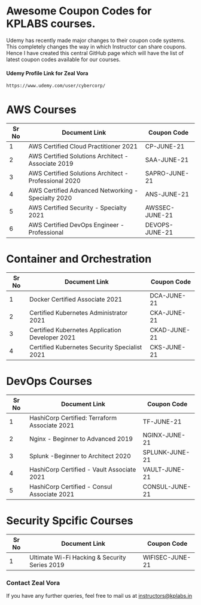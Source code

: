 # Awesome Coupon Codes for KPLABS courses.

Udemy has recently made major changes to their coupon code systems. This completely changes the way in which Instructor can share coupons. Hence I have created this central GitHub page which will have the list of latest coupon codes available for our courses.

#### Udemy Profile Link for Zeal Vora

```sh
https://www.udemy.com/user/cybercorp/
```

# AWS Courses 

| Sr No | Document Link | Coupon Code |
| ------ | ------ | ------ |
| 1 |AWS Certified Cloud Practitioner 2021 | CP-JUNE-21	 | 
| 2 |AWS Certified Solutions Architect - Associate  2019| SAA-JUNE-21 |
| 3 |AWS Certified Solutions Architect - Professional 2020 | SAPRO-JUNE-21 |
| 4 |AWS Certified Advanced Networking - Specialty 2020 | ANS-JUNE-21 |
| 5 |AWS Certified Security - Specialty 2021 | AWSSEC-JUNE-21 |
| 6 |AWS Certified DevOps Engineer - Professional | DEVOPS-JUNE-21 |

# Container and Orchestration

| Sr No | Document Link | Coupon Code |
| ------ | ------ | ------ |
| 1 | Docker Certified Associate 2021 | DCA-JUNE-21 | 
| 2 | Certified Kubernetes Administrator 2021 | CKA-JUNE-21	 | 
| 3 | Certified Kubernetes Application Developer 2021 | CKAD-JUNE-21 | 
| 4 | Certified Kubernetes Security Specialist 2021 | CKS-JUNE-21 | 

# DevOps Courses

| Sr No | Document Link | Coupon Code |
| ------ | ------ | ------ |
| 1 | HashiCorp Certified: Terraform Associate 2021 | TF-JUNE-21 | 
| 2 | Nginx - Beginner to Advanced 2019 | NGINX-JUNE-21 | 
| 3 | Splunk  -Beginner to Architect 2020 | SPLUNK-JUNE-21 | 
| 4 | HashiCorp Certified - Vault Associate 2021 | VAULT-JUNE-21 | 
| 5 | HashiCorp Certified - Consul Associate 2021 | CONSUL-JUNE-21	 | 


# Security Spcific Courses

| Sr No | Document Link | Coupon Code |
| ------ | ------ | ------ |
| 1 | Ultimate Wi-Fi Hacking & Security Series 2019 | WIFISEC-JUNE-21 | 


### Contact Zeal Vora
If you have any further queries, feel free to mail us at instructors@kplabs.in
